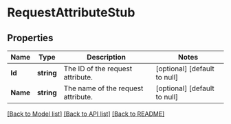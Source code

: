 # RequestAttributeStub

## Properties
Name | Type | Description | Notes
------------ | ------------- | ------------- | -------------
**Id** | **string** | The ID of the request attribute. | [optional] [default to null]
**Name** | **string** | The name of the request attribute. | [optional] [default to null]

[[Back to Model list]](../README.md#documentation-for-models) [[Back to API list]](../README.md#documentation-for-api-endpoints) [[Back to README]](../README.md)


